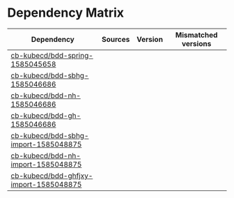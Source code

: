 # Dependency Matrix

Dependency | Sources | Version | Mismatched versions
---------- | ------- | ------- | -------------------
[cb-kubecd/bdd-spring-1585045658](https://github.com/cb-kubecd/bdd-spring-1585045658.git) |  | []() | 
[cb-kubecd/bdd-sbhg-1585046686](https://github.com/cb-kubecd/bdd-sbhg-1585046686.git) |  | []() | 
[cb-kubecd/bdd-nh-1585046686](https://github.com/cb-kubecd/bdd-nh-1585046686.git) |  | []() | 
[cb-kubecd/bdd-gh-1585046686](https://github.com/cb-kubecd/bdd-gh-1585046686.git) |  | []() | 
[cb-kubecd/bdd-sbhg-import-1585048875](https://github.com/cb-kubecd/bdd-sbhg-import-1585048875.git) |  | []() | 
[cb-kubecd/bdd-nh-import-1585048875](https://github.com/cb-kubecd/bdd-nh-import-1585048875.git) |  | []() | 
[cb-kubecd/bdd-ghfjxy-import-1585048875](https://github.com/cb-kubecd/bdd-ghfjxy-import-1585048875.git) |  | []() | 
